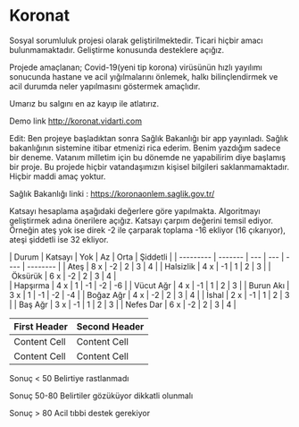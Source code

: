 # Koronat


Sosyal sorumluluk projesi olarak geliştirilmektedir. Ticari hiçbir amacı bulunmamaktadır. Geliştirme konusunda desteklere açığız. 

Projede amaçlanan; Covid-19(yeni tip korona) virüsünün hızlı yayılımı sonucunda hastane ve acil yığılmalarını önlemek, halkı bilinçlendirmek ve acil durumda neler yapılmasını göstermek amaçlıdır. 

Umarız bu salgını en az kayıp ile atlatırız. 

Demo link http://koronat.vidarti.com

Edit:
Ben projeye başladıktan sonra Sağlık Bakanlığı bir app yayınladı. Sağlık bakanlığının sistemine itibar etmenizi rica ederim. Benim yazdığım sadece bir deneme. Vatanım milletim için bu dönemde ne yapabilirim diye başlamış bir proje. Bu projede hiçbir vatandaşımızın kişisel bilgileri saklanmamaktadır. Hiçbir maddi amaç yoktur. 

Sağlık Bakanlığı linki : https://koronaonlem.saglik.gov.tr/

Katsayı hesaplama aşağıdaki değerlere göre yapılmakta. Algoritmayı geliştirmek adına önerilere açığız. 
Katsayı çarpım değerini temsil ediyor. Örneğin ateş yok ise direk -2 ile çarparak toplama -16 ekliyor (16 çıkarıyor), ateşi şiddetli ise 32 ekliyor. 

| Durum     | Katsayı | Yok | Az  | Orta | Şiddetli |
| --------- | ------- | --- | --- | ---- | -------- | 
| Ateş      | 8 x     | -2  | 2   | 3    | 4        |
| Halsizlik | 4 x     | -1  | 1   | 2    | 3        |
| Öksürük   | 6 x     | -2  | 2   | 3    | 4        |        
| Hapşırma  | 4 x     | 1   | -1  | -2   | -6       |
| Vücut Ağr | 4 x     | -1  | 1   | 2    | 3        |
| Burun Akı | 3 x     | 1   | -1  | -2   | -4       |
| Boğaz Ağr | 4 x     | -2  | 2   | 3    | 4        |
| İshal     | 2 x     | -1  | 1   | 2    | 3        |
| Baş Ağr   | 3 x     | -1  | 1   | 2    | 3        |
| Nefes Dar | 6 x     | -2  | 2   | 3    | 4        |

| First Header  | Second Header |
| ------------- | ------------- |
| Content Cell  | Content Cell  |
| Content Cell  | Content Cell  |

Sonuç < 50  Belirtiye rastlanmadı

Sonuç 50-80 Belirtiler gözüküyor dikkatli olunmalı

Sonuç > 80  Acil tıbbi destek gerekiyor 